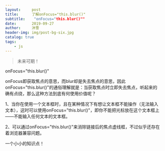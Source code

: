 ```yaml
---
layout:     post
title:      了解onFocus="this.blur()"
subtitle:    "onFocus="this.blur()""
date:       2019-09-27
author:     沐雪
header-img: img/post-bg-six.jpg
catalog: true
tags:
    - js
---
```


> 未来可期！

onFocus="this.blur()"

onFocus即获取焦点的意思，而blur却是失去焦点的意思，因此onFocus="this.blur()"的通俗理解就是：当获取焦点时立即失去焦点，听起来的确有点绕，那么这种方法到底有何使用价值呢？

1、当你在使用一个文本框时，且在某种情况下有想让文本框不能操作（无法输入文本），这时可以使用onFocus="this.blur()"，即你不能把光标放在这个文本框上——不能输入任何文本的文本框。

2、可以通过onFocus="this.blur()"来消除链接后的焦点虚线框，不过似乎还存在着浏览器兼容问题。

一个小小的知识点！
